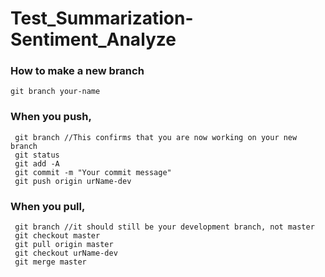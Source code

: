 # Test_Summarization-Sentiment_Analyze



### How to make a new branch
```
git branch your-name
```
### When you push, 
```
 git branch //This confirms that you are now working on your new branch
 git status
 git add -A
 git commit -m "Your commit message"
 git push origin urName-dev
```
### When you pull,
```
 git branch //it should still be your development branch, not master
 git checkout master
 git pull origin master
 git checkout urName-dev
 git merge master
```
